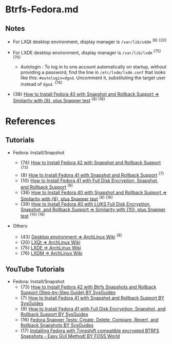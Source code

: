 # Btrfs-Fedora.md

## Notes

* For LXQt desktop environment, display manager is `/var/lib/sddm` <sup>{8} {20}</sup>

* For LXDE desktop environment, display manager is `/var/lib/lxdm` <sup>{75} {76}</sup>
  * Autologin : To log in to one account automatically on startup, without providing a password, find the line in `/etc/lxdm/lxdm.conf` that looks like this: `#autologin=dgod`. Uncomment it, substituting the target user instead of `dgod`. <sup>{76}</sup>

* {38} [How to Install Fedora 40 with Snapshot and Rollback Support => Similarity with {8}, plus Snapper test](https://sysguides.com/install-fedora-with-snapshot-and-rollback-support) <sup>{8} {16}</sup>

# References

## Tutorials

* Fedora: Install/Snapshot
  * {74} [How to Install Fedora 42 with Snapshot and Rollback Support](https://sysguides.com/install-fedora-42-with-snapshot-and-rollback-support) <sup>{73}</sup>
  * {8} [How to Install Fedora 41 with Snapshot and Rollback Support](https://sysguides.com/install-fedora-41-with-snapshot-and-rollback-support) <sup>{7}</sup>
  * {10} [How to Install Fedora 41 with Full Disk Encryption, Snapshot, and Rollback Support](https://sysguides.com/install-fedora-41-with-full-disk-encryption-snapshot-and-rollback-support) <sup>{9}</sup>
  * {38} [How to Install Fedora 40 with Snapshot and Rollback Support => Similarity with {8}, plus Snapper test](https://sysguides.com/install-fedora-with-snapshot-and-rollback-support) <sup>{8} {16}</sup>
  * {39} [How to Install Fedora 40 with LUKS Full Disk Encryption, Snapshot, and Rollback Support => Similarity with {10}, plus Snapper test](https://sysguides.com/install-fedora-with-luks-fde-snapshot-rollback-support) <sup>{10} {16}</sup>

* Others
  * {43} [Desktop environment => ArchLinux Wiki](https://wiki.archlinux.org/title/Desktop_environment) <sup>{8}</sup>
  * {20} [LXQt => ArchLinux Wiki](https://wiki.archlinux.org/title/LXQt)
  * {75} [LXDE => ArchLinux Wiki](https://wiki.archlinux.org/title/LXDE)
  * {76} [LXDM => ArchLinux Wiki](https://wiki.archlinux.org/title/LXDM)

## YouTube Tutorials

* Fedora: Install/Snapshot
  * {73} [How to Install Fedora 42 with Btrfs Snapshots and Rollback Support (Step-by-Step Guide) BY SysGuides](https://www.youtube.com/watch?v=iSyDgIuBDWU)
  * {7} [How to Install Fedora 41 with Snapshot and Rollback Support BY SysGuides](https://www.youtube.com/watch?v=LwM3wUXJyU8)
  * {9} [How to Install Fedora 41 with Full Disk Encryption, Snapshot, and Rollback Support BY SysGuides](https://www.youtube.com/watch?v=LT8gDWEaG4o)
  * {16} [Fedora Snapper Tests: Create, Delete, Compare, Revert, and Rollback Snapshots BY SysGuides](https://www.youtube.com/watch?v=hlAgYA4mVvs)
  * {17} [Installing Fedora with Timeshift compatible encrypted BTRFS Snapshots - Easy GUI Method! BY FOSS World](https://www.youtube.com/watch?v=bN8gGoBaZ5M)
